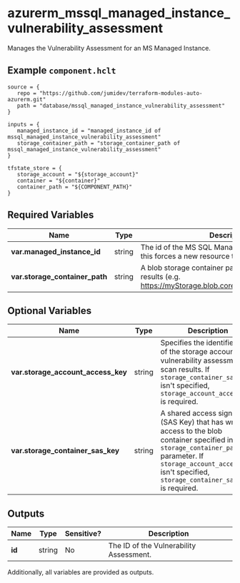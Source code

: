 # azurerm_mssql_managed_instance_vulnerability_assessment

Manages the Vulnerability Assessment for an MS Managed Instance.

## Example `component.hclt`

```hcl
source = {
   repo = "https://github.com/jumidev/terraform-modules-auto-azurerm.git" 
   path = "database/mssql_managed_instance_vulnerability_assessment" 
}

inputs = {
   managed_instance_id = "managed_instance_id of mssql_managed_instance_vulnerability_assessment" 
   storage_container_path = "storage_container_path of mssql_managed_instance_vulnerability_assessment" 
}

tfstate_store = {
   storage_account = "${storage_account}" 
   container = "${container}" 
   container_path = "${COMPONENT_PATH}" 
}

```

## Required Variables

| Name | Type |  Description |
| ---- | --------- |  ----------- |
| **var.managed_instance_id** | string |  The id of the MS SQL Managed Instance. Changing this forces a new resource to be created. | 
| **var.storage_container_path** | string |  A blob storage container path to hold the scan results (e.g. <https://myStorage.blob.core.windows.net/VaScans/>). | 

## Optional Variables

| Name | Type |  Description |
| ---- | --------- |  ----------- |
| **var.storage_account_access_key** | string |  Specifies the identifier key of the storage account for vulnerability assessment scan results. If `storage_container_sas_key` isn't specified, `storage_account_access_key` is required. | 
| **var.storage_container_sas_key** | string |  A shared access signature (SAS Key) that has write access to the blob container specified in `storage_container_path` parameter. If `storage_account_access_key` isn't specified, `storage_container_sas_key` is required. | 



## Outputs

| Name | Type | Sensitive? | Description |
| ---- | ---- | --------- | --------- |
| **id** | string | No  | The ID of the Vulnerability Assessment. | 

Additionally, all variables are provided as outputs.
